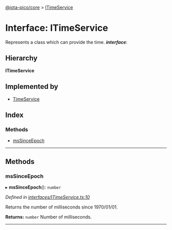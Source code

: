 [@iota-pico/core](../README.md) > [ITimeService](../interfaces/itimeservice.md)

# Interface: ITimeService

Represents a class which can provide the time.
*__interface__*: 

## Hierarchy

**ITimeService**

## Implemented by

* [TimeService](../classes/timeservice.md)

## Index

### Methods

* [msSinceEpoch](itimeservice.md#mssinceepoch)

---

## Methods

<a id="mssinceepoch"></a>

###  msSinceEpoch

▸ **msSinceEpoch**(): `number`

*Defined in [interfaces/ITimeService.ts:10](https://github.com/iota-pico/core/blob/ab219f5/src/interfaces/ITimeService.ts#L10)*

Returns the number of milliseconds since 1970/01/01.

**Returns:** `number`
Number of milliseconds.

___

